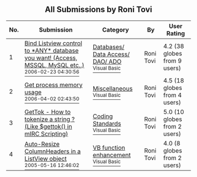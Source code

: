 ﻿<div align="center">

## All Submissions by Roni Tovi

</div>

No.  | Submission | Category | By   | User Rating
---- | ---------- | -------- | ---- | -----------
1 | [Bind Listview control to \*ANY\* database you want\! \(Access, MSSQL, MySQL etc\.\.\)<br /><sup>2006-02-23 04:30:56</sup>](https://github.com/Planet-Source-Code/roni-tovi-bind-listview-control-to-any-database-you-want-access-mssql-mysql-etc__1-64418) | [Databases/ Data Access/ DAO/ ADO<br /><sup>Visual Basic</sup>](../ByCategory/databases-data-access-dao-ado__1-6.md) | Roni Tovi | 4.2 (38 globes from 9 users)
2 | [Get process memory usage<br /><sup>2006-04-02 02:43:50</sup>](https://github.com/Planet-Source-Code/roni-tovi-get-process-memory-usage__1-64872) | [Miscellaneous<br /><sup>Visual Basic</sup>](../ByCategory/miscellaneous__1-1.md) | Roni Tovi | 4.5 (18 globes from 4 users)
3 | [GetTok \- How to tokenize a string ? \(Like $gettok\(\) in mIRC Scripting\)<br />](https://github.com/Planet-Source-Code/roni-tovi-gettok-how-to-tokenize-a-string-like-gettok-in-mirc-scripting__1-48508) | [Coding Standards<br /><sup>Visual Basic</sup>](../ByCategory/coding-standards__1-43.md) | Roni Tovi | 5.0 (10 globes from 2 users)
4 | [Auto\-Resize ColumnHeaders in a ListView object<br /><sup>2005-05-16 12:46:02</sup>](https://github.com/Planet-Source-Code/roni-tovi-auto-resize-columnheaders-in-a-listview-object__1-60551) | [VB function enhancement<br /><sup>Visual Basic</sup>](../ByCategory/vb-function-enhancement__1-25.md) | Roni Tovi | 4.0 (8 globes from 2 users)
